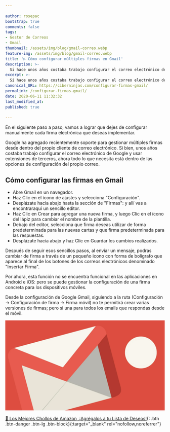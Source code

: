 ```yaml
---

author: rosepac
bootstrap: true
comments: false
tags:
- Gestor de Correos
- Gmail
thumbnail: /assets/img/blog/gmail-correo.webp
feature-img: /assets/img/blog/gmail-correo.webp
title: '▷ Cómo configurar múltiples firmas en Gmail'
description: >-
  Si hace unos años costaba trabajo configurar el correo electrónico de Google y usar extensiones de terceros, ahora todo lo que necesita está dentro de las opciones de configuración de Gmail.
excerpt: >-
  Si hace unos años costaba trabajo configurar el correo electrónico de Google y usar extensiones de terceros, ahora todo lo que necesita está dentro de las opciones de configuración de Gmail.
canonical_URL: https://ciberninjas.com/configurar-firmas-gmail/
permalink: /configurar-firmas-gmail/
date: 2020-06-11 11:32:32
last_modified_at: 
published: true

---
```


En el siguiente paso a paso, vamos a lograr que dejes de configurar manualmente cada firma electrónica que deseas implementar.

Google ha agregado recientemente soporte para gestionar múltiples firmas desde dentro del propio cliente de correo electrónico. Si bien,  unos años costaba trabajo configurar el correo electrónico de Google y usar extensiones de terceros, ahora todo lo que necesita está dentro de las opciones de configuración del propio correo.

## **Cómo configurar las firmas en Gmail**

- Abre Gmail en un navegador.
- Haz Clic en el ícono de ajustes y selecciona "Configuración".
- Desplázate hacia abajo hasta la sección de "Firmas": y allí vas a encontraraquí un sencillo editor.
- Haz Clic en Crear para agregar una nueva firma, y luego Clic en el ícono del lápiz para cambiar el nombre de la plantilla.
- Debajo del editor, selecciona que firma deseas utilizar de forma predeterminada para las nuevas cartas y que firma predeterminada para las respuestas.
- Desplázate hacia abajo y haz Clic en Guardar los cambios realizados.

Después de seguir esos sencillos pasos, al enviar un mensaje, podras cambiar de firma a través de un pequeño icono con forma de bolígrafo que aparece al final de los botones de los correos electrónicos denominado "Insertar Firma".

Por ahora, esta función no se encuentra funcional en las aplicaciones en Android e iOS: pero se puede gestionar la configuración de una firma concreta para los dispositivos móviles.

Desde la configuración de Google Gmail, siguiendo a la ruta (Configuración → Configuración de firma → Firma móvil) no te permitirá crear varias versiones de firmas; pero si una para todos los emails que respondas desde el móvil.

![Si hace unos años costaba trabajo configurar el correo electrónico de Google y usar extensiones de terceros, ahora todo lo que necesita está dentro de las opciones de configuración de Gmail.](/assets/img/blog/gmail-correo.webp "  Si hace unos años costaba trabajo configurar el correo electrónico de Google y usar extensiones de terceros, ahora todo lo que necesita está dentro de las opciones de configuración de Gmail.")

[🛒 Los Mejores Chollos de Amazon, ¡Agrégalos a tu Lista de Deseos!](https://www.amazon.es/shop/cibercursos "Los Mejores Chollos de Amazon, Ofertas Flash, Black Monday y Amazon Prime Day"){: .btn .btn-danger .btn-lg .btn-block}{:target="_blank" rel="nofollow,noreferrer"}